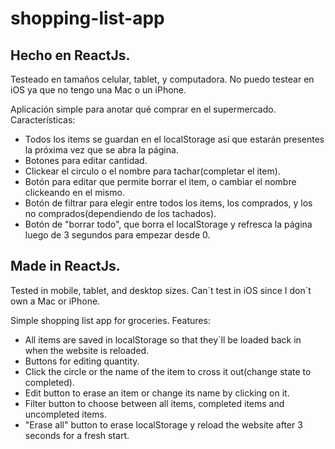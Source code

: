 # shopping-list-app

## Hecho en ReactJs.

Testeado en tamaños celular, tablet, y computadora. No puedo testear en iOS ya que no tengo una Mac o un iPhone. 
 
Aplicación simple para anotar qué comprar en el supermercado.
Características: 
  - Todos los items se guardan en el localStorage así que estarán presentes la próxima vez que se abra la página.
  - Botones para editar cantidad.
  - Clickear el circulo o el nombre para tachar(completar el item).
  - Botón para editar que permite borrar el item, o cambiar el nombre clickeando en el mismo.
  - Botón de filtrar para elegir entre todos los items, los comprados, y los no comprados(dependiendo de los tachados).
  - Botón de "borrar todo", que borra el localStorage y refresca la página luego de 3 segundos para empezar desde 0.
  
  
## Made in ReactJs.

Tested in mobile, tablet, and desktop sizes. Can´t test in iOS since I don´t own a Mac or iPhone.
  
Simple shopping list app for groceries.
Features:
  - All items are saved in localStorage so that they´ll be loaded back in when the website is reloaded.
  - Buttons for editing quantity.
  - Click the circle or the name of the item to cross it out(change state to completed).
  - Edit button to erase an item or change its name by clicking on it.
  - Filter button to choose between all items, completed items and uncompleted items.
  - "Erase all" button to erase localStorage y reload the website after 3 seconds for a fresh start.
